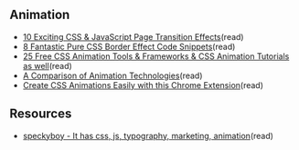 ## Animation
- [10 Exciting CSS & JavaScript Page Transition Effects](https://speckyboy.com/page-transition-effects/)(read)
- [8 Fantastic Pure CSS Border Effect Code Snippets](https://speckyboy.com/css-border-effects/)(read)
- [25 Free CSS Animation Tools & Frameworks & CSS Animation Tutorials as well](https://speckyboy.com/css-animation/)(read)
- [A Comparison of Animation Technologies](https://css-tricks.com/comparison-animation-technologies/)(read)
- [Create CSS Animations Easily with this Chrome Extension](https://www.youtube.com/watch?v=H598jXvQhLw)(read)



## Resources
- [speckyboy - It has css, js, typography, marketing, animation](https://speckyboy.com/)(read)
